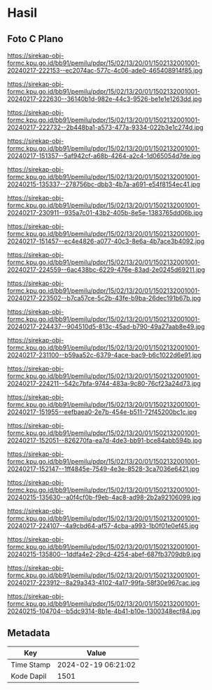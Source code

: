 # Hasil

## Foto C Plano

https://sirekap-obj-formc.kpu.go.id/bb91/pemilu/pdpr/15/02/13/20/01/1502132001001-20240217-222153--ec2074ac-577c-4c06-ade0-465408914f85.jpg

https://sirekap-obj-formc.kpu.go.id/bb91/pemilu/pdpr/15/02/13/20/01/1502132001001-20240217-222630--36140b1d-982e-44c3-9526-be1e1e1263dd.jpg

https://sirekap-obj-formc.kpu.go.id/bb91/pemilu/pdpr/15/02/13/20/01/1502132001001-20240217-222732--2b448ba1-a573-477a-9334-022b3e1c274d.jpg

https://sirekap-obj-formc.kpu.go.id/bb91/pemilu/pdpr/15/02/13/20/01/1502132001001-20240217-151357--5af942cf-a68b-4264-a2c4-1d065054d7de.jpg

https://sirekap-obj-formc.kpu.go.id/bb91/pemilu/pdpr/15/02/13/20/01/1502132001001-20240215-135337--278756bc-dbb3-4b7a-a691-e54f8154ec41.jpg

https://sirekap-obj-formc.kpu.go.id/bb91/pemilu/pdpr/15/02/13/20/01/1502132001001-20240217-230911--935a7c01-43b2-405b-8e5e-1383765dd06b.jpg

https://sirekap-obj-formc.kpu.go.id/bb91/pemilu/pdpr/15/02/13/20/01/1502132001001-20240217-151457--ec4e4826-a077-40c3-8e6a-4b7ace3b4092.jpg

https://sirekap-obj-formc.kpu.go.id/bb91/pemilu/pdpr/15/02/13/20/01/1502132001001-20240217-224559--6ac438bc-6229-476e-83ad-2e0245d69211.jpg

https://sirekap-obj-formc.kpu.go.id/bb91/pemilu/pdpr/15/02/13/20/01/1502132001001-20240217-223502--b7ca57ce-5c2b-43fe-b9ba-26dec191b67b.jpg

https://sirekap-obj-formc.kpu.go.id/bb91/pemilu/pdpr/15/02/13/20/01/1502132001001-20240217-224437--904510d5-813c-45ad-b790-49a27aab8e49.jpg

https://sirekap-obj-formc.kpu.go.id/bb91/pemilu/pdpr/15/02/13/20/01/1502132001001-20240217-231100--b59aa52c-6379-4ace-bac9-b6c1022d6e91.jpg

https://sirekap-obj-formc.kpu.go.id/bb91/pemilu/pdpr/15/02/13/20/01/1502132001001-20240217-224211--542c7bfa-9744-483a-9c80-76cf23a24d73.jpg

https://sirekap-obj-formc.kpu.go.id/bb91/pemilu/pdpr/15/02/13/20/01/1502132001001-20240217-151955--eefbaea0-2e7b-454e-b511-72f45200bc1c.jpg

https://sirekap-obj-formc.kpu.go.id/bb91/pemilu/pdpr/15/02/13/20/01/1502132001001-20240217-152051--826270fa-ea7d-4de3-bb91-bce84abb594b.jpg

https://sirekap-obj-formc.kpu.go.id/bb91/pemilu/pdpr/15/02/13/20/01/1502132001001-20240217-152147--1ff4845e-7549-4e3e-8528-3ca7036e6421.jpg

https://sirekap-obj-formc.kpu.go.id/bb91/pemilu/pdpr/15/02/13/20/01/1502132001001-20240215-135630--a0f4cf0b-f9eb-4ac8-ad98-2b2a92106099.jpg

https://sirekap-obj-formc.kpu.go.id/bb91/pemilu/pdpr/15/02/13/20/01/1502132001001-20240217-224107--4a9cbd64-af57-4cba-a993-1b0f01e0ef45.jpg

https://sirekap-obj-formc.kpu.go.id/bb91/pemilu/pdpr/15/02/13/20/01/1502132001001-20240215-135800--1ddfa4e2-29cd-4254-abef-687fb3709db9.jpg

https://sirekap-obj-formc.kpu.go.id/bb91/pemilu/pdpr/15/02/13/20/01/1502132001001-20240217-223912--8a29a343-4102-4a17-99fa-58f30e967cac.jpg

https://sirekap-obj-formc.kpu.go.id/bb91/pemilu/pdpr/15/02/13/20/01/1502132001001-20240215-104704--b5dc9314-8b1e-4b41-b10e-1300348ecf84.jpg


## Metadata

| Key        | Value               |
| ---------- | ------------------- |
| Time Stamp | 2024-02-19 06:21:02 |
| Kode Dapil | 1501                |



